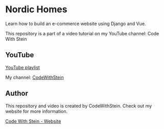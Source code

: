 # Nordic Homes

Learn how to build an e-commerce website using Django and Vue.

This repository is a part of a video tutorial on my YouTube channel: Code With Stein

## YouTube
[YouTube playlist](https://www.youtube.com/watch?v=EoYFWkxXxXM&list=PLpyspNLjzwBn_Rc4Vxmucte1OiZANUtE0)

My channel:
[CodeWithStein](https://www.youtube.com/channel/UCfVoYvY8BfTDeF63JQmQJvg/?sub_confirmation=1)

## Author
This repository and video is created by CodeWithStein. Check out my website for more information.

[Code With Stein - Website](https://codewithstein.com)
